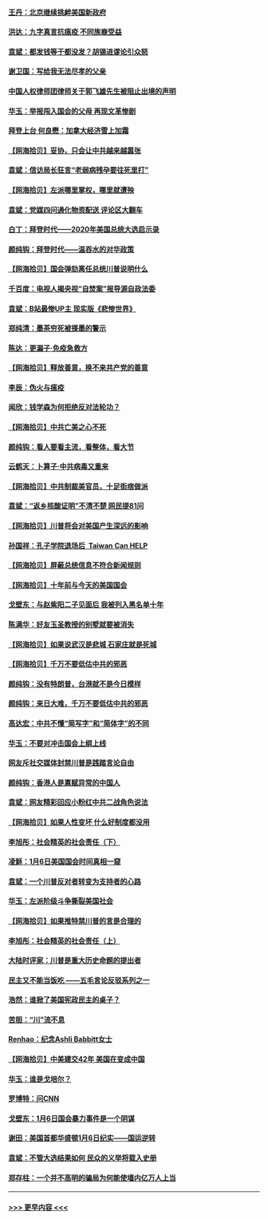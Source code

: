 #### [王丹：北京继续挑衅美国新政府](../pages/nsc993/n12722456.md?t=02010051) 
#### [洪达：九字真言抗瘟疫 不同族裔受益](../pages/nsc993/n12722448.md?t=02010051) 
#### [袁斌：都发钱等于都没发？胡锡进谬论引众怒](../pages/nsc993/n12722393.md?t=02010051) 
#### [谢卫国：写给我无法尽孝的父亲](../pages/nsc993/n12720325.md?t=02010051) 
#### [中国人权律师团律师关于郭飞雄先生被阻止出境的声明](../pages/nsc993/n12720203.md?t=02010051) 
#### [华玉：举报闯入国会的父母 再现文革惨剧](../pages/nsc993/n12719070.md?t=02010051) 
#### [拜登上台 何良懋：加拿大经济雪上加霜](../pages/nsc993/n12718943.md?t=02010051) 
#### [【网海拾贝】妥协，只会让中共越来越嚣张](../pages/nsc993/n12717392.md?t=02010051) 
#### [袁斌：信访局长狂言“老弱病残孕要往死里打”](../pages/nsc993/n12717343.md?t=02010051) 
#### [【网海拾贝】左派哪里掌权，哪里就遭殃](../pages/nsc993/n12715009.md?t=02010051) 
#### [袁斌：党媒四问通化物资配送 评论区大翻车](../pages/nsc993/n12714950.md?t=02010051) 
#### [白丁：拜登时代——2020年美国总统大选启示录](../pages/nsc993/n12714920.md?t=02010051) 
#### [颜纯钩：拜登时代——温吞水的对华政策](../pages/nsc993/n12713245.md?t=02010051) 
#### [【网海拾贝】国会弹劾离任总统川普说明什么](../pages/nsc993/n12712816.md?t=02010051) 
#### [千百度：电视人揭央视“自焚案”报导源自政法委](../pages/nsc993/n12709760.md?t=02010051) 
#### [袁斌：B站最惨UP主 现实版《悲惨世界》](../pages/nsc993/n12709686.md?t=02010051) 
#### [郑纯清：墨茶穷死被搽墨的警示](../pages/nsc993/n12709262.md?t=02010051) 
#### [陈达：更漏子·免疫急救方](../pages/nsc993/n12709244.md?t=02010051) 
#### [【网海拾贝】释放善意，换不来共产党的善意](../pages/nsc993/n12708361.md?t=02010051) 
#### [李辰：伪火与瘟疫](../pages/nsc993/n12707981.md?t=02010051) 
#### [闻欣：钱学森为何拒绝反对法轮功？](../pages/nsc993/n12707407.md?t=02010051) 
#### [【网海拾贝】中共亡美之心不死](../pages/nsc993/n12707621.md?t=02010051) 
#### [颜纯钩：看人要看主流，看整体，看大节](../pages/nsc993/n12707536.md?t=02010051) 
#### [云鹤天：卜算子‧中共病毒又重来](../pages/nsc993/n12707408.md?t=02010051) 
#### [【网海拾贝】中共制裁美官员，十足街痞做派](../pages/nsc993/n12705115.md?t=02010051) 
#### [袁斌：“返乡核酸证明”不清不楚 网民提81问](../pages/nsc993/n12704982.md?t=02010051) 
#### [【网海拾贝】川普将会对美国产生深远的影响](../pages/nsc993/n12703045.md?t=02010051) 
#### [孙国祥：孔子学院退场后  Taiwan Can HELP](../pages/nsc993/n12702430.md?t=02010051) 
#### [【网海拾贝】屏蔽总统信息不符合新闻规则](../pages/nsc993/n12699998.md?t=02010051) 
#### [【网海拾贝】十年前与今天的美国国会](../pages/nsc993/n12696993.md?t=02010051) 
#### [戈壁东：与赵紫阳二子见面后 我被列入黑名单十年](../pages/nsc993/n12696215.md?t=02010051) 
#### [陈满华：好友玉圣教授的别墅就要被消失](../pages/nsc993/n12695411.md?t=02010051) 
#### [【网海拾贝】如果说武汉是悲城 石家庄就是死城](../pages/nsc993/n12694589.md?t=02010051) 
#### [【网海拾贝】千万不要低估中共的邪恶](../pages/nsc993/n12692771.md?t=02010051) 
#### [颜纯钩：没有特朗普，台港就不是今日模样](../pages/nsc993/n12692678.md?t=02010051) 
#### [颜纯钩：来日大难，千万不要低估中共的邪恶](../pages/nsc993/n12692080.md?t=02010051) 
#### [高达宏：中共不懂“简写字”和“简体字”的不同](../pages/nsc993/n12692068.md?t=02010051) 
#### [华玉：不要对冲击国会上纲上线](../pages/nsc993/n12689948.md?t=02010051) 
#### [网友斥社交媒体封禁川普是践踏言论自由](../pages/nsc993/n12687482.md?t=02010051) 
#### [颜纯钩：香港人是禀赋异常的中国人](../pages/nsc993/n12685142.md?t=02010051) 
#### [袁斌：网友精彩回应小粉红中共二战角色说法](../pages/nsc993/n12684994.md?t=02010051) 
#### [【网海拾贝】如果人性变坏 什么好制度都没用](../pages/nsc993/n12683000.md?t=02010051) 
#### [李旭彤：社会精英的社会责任（下）](../pages/nsc993/n12680604.md?t=02010051) 
#### [凌稣：1月6日美国国会时间真相一窥](../pages/nsc993/n12682780.md?t=02010051) 
#### [袁斌：一个川普反对者转变为支持者的心路](../pages/nsc993/n12682700.md?t=02010051) 
#### [华玉：左派阶级斗争撕裂美国社会](../pages/nsc993/n12681226.md?t=02010051) 
#### [【网海拾贝】如果推特禁川普的言是合理的](../pages/nsc993/n12681232.md?t=02010051) 
#### [李旭彤：社会精英的社会责任（上）](../pages/nsc993/n12680501.md?t=02010051) 
#### [大陆时评家：川普是重大历史命题的提出者](../pages/nsc993/n12679904.md?t=02010051) 
#### [民主又不能当饭吃 ——五毛言论反驳系列之一](../pages/nsc993/n12679877.md?t=02010051) 
#### [浩然：谁掀了美国宪政民主的桌子？](../pages/nsc993/n12679850.md?t=02010051) 
#### [苦胆：“川”流不息](../pages/nsc993/n12678388.md?t=02010051) 
#### [Renhao：纪念Ashli Babbitt女士](../pages/nsc993/n12678359.md?t=02010051) 
#### [【网海拾贝】中美建交42年 美国在变成中国](../pages/nsc993/n12678324.md?t=02010051) 
#### [华玉：谁是戈培尔？](../pages/nsc993/n12677515.md?t=02010051) 
#### [罗博特：问CNN](../pages/nsc993/n12677172.md?t=02010051) 
#### [戈壁东：1月6日国会暴力事件是一个阴谋](../pages/nsc993/n12674639.md?t=02010051) 
#### [谢田：美国首都华盛顿1月6日纪实——国运逆转](../pages/nsc993/n12673190.md?t=02010051) 
#### [袁斌：不管大选结果如何 民众的义举将载入史册](../pages/nsc993/n12672787.md?t=02010051) 
#### [郑存柱：一个并不高明的骗局为何能使墙内亿万人上当](../pages/nsc993/n12671449.md?t=02010051) 

----
#### [ >>> 更早内容 <<< ](../indexes/nsc993-earlier.md)
